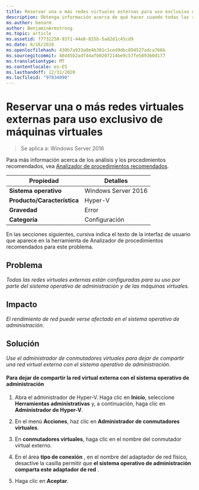 ```yaml
---
title: Reservar una o más redes virtuales externas para uso exclusivo de máquinas virtuales
description: Obtenga información acerca de qué hacer cuando todas las redes virtuales externas están configuradas para su uso por parte del sistema operativo de administración y de las máquinas virtuales.
ms.author: benarm
author: BenjaminArmstrong
ms.topic: article
ms.assetid: f7732258-93f1-44e8-835b-5ad2d1c45cd9
ms.date: 8/16/2016
ms.openlocfilehash: 430b7a933a0e4b301c1ced9dbc894527adca766b
ms.sourcegitcommit: 48d45b2adf44afb0207214be9c57fe589360d177
ms.translationtype: MT
ms.contentlocale: es-ES
ms.lasthandoff: 12/31/2020
ms.locfileid: "97834090"
---
```

# <a name="reserve-one-or-more-external-virtual-networks-for-exclusive-use-by-virtual-machines"></a>Reservar una o más redes virtuales externas para uso exclusivo de máquinas virtuales

>Se aplica a: Windows Server 2016

Para más información acerca de los análisis y los procedimientos recomendados, vea [Analizador de procedimientos recomendados](https://go.microsoft.com/fwlink/?LinkId=122786).

|Propiedad|Detalles|
|-|-|
|**Sistema operativo**|Windows Server 2016|
|**Producto/Característica**|Hyper-V|
|**Gravedad**|Error|
|**Categoría**|Configuración|

En las secciones siguientes, cursiva indica el texto de la interfaz de usuario que aparece en la herramienta de Analizador de procedimientos recomendados para este problema.

## <a name="issue"></a>Problema

*Todas las redes virtuales externas están configuradas para su uso por parte del sistema operativo de administración y de las máquinas virtuales.*

## <a name="impact"></a>Impacto

*El rendimiento de red puede verse afectado en el sistema operativo de administración.*

## <a name="resolution"></a>Solución

*Use el administrador de conmutadores virtuales para dejar de compartir una red virtual externa con el sistema operativo de administración.*

#### <a name="to-stop-sharing-the-external-virtual-network-with-the-management-operating-system"></a>Para dejar de compartir la red virtual externa con el sistema operativo de administración

1.  Abra el administrador de Hyper-V. Haga clic en **Inicio**, seleccione **Herramientas administrativas** y, a continuación, haga clic en **Administrador de Hyper-V**.

2.  En el menú **Acciones**, haz clic en **Administrador de conmutadores virtuales**.

3.  En **conmutadores virtuales**, haga clic en el nombre del conmutador virtual externo.

4.  En el área **tipo de conexión** , en el nombre del adaptador de red físico, desactive la casilla permitir que **el sistema operativo de administración comparta este adaptador de red** .

5.  Haga clic en **Aceptar**.




